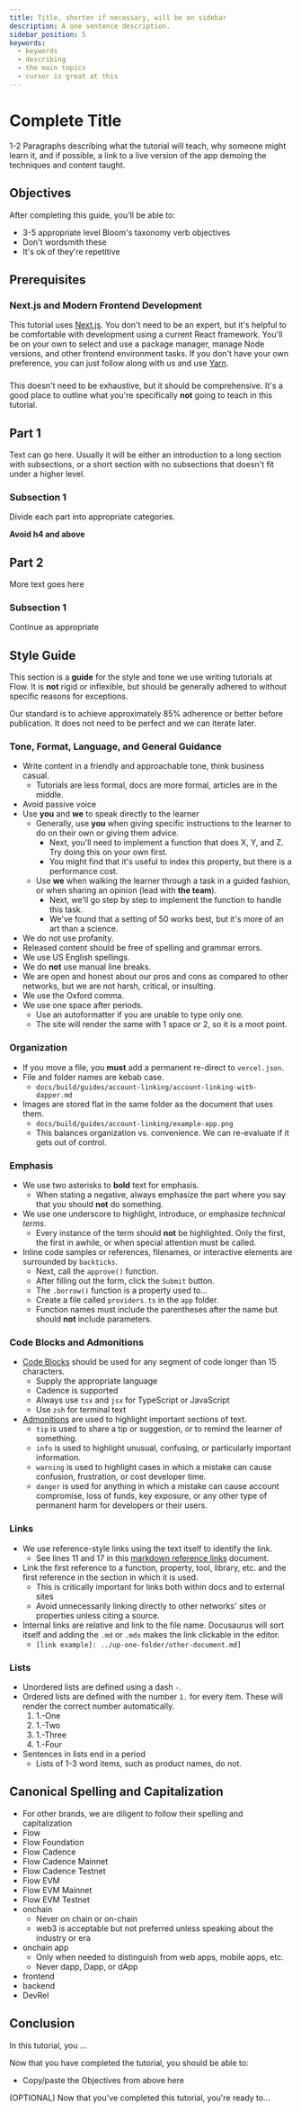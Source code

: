 ```yaml
---
title: Title, shorten if necessary, will be on sidebar
description: A one sentence description.
sidebar_position: 5
keywords:
  - keywords
  - describing
  - the main topics
  - cursor is great at this
---
```


# Complete Title

1-2 Paragraphs describing what the tutorial will teach, why someone might learn it, and if possible, a link to a live version of the app demoing the techniques and content taught.

## Objectives

After completing this guide, you'll be able to:

- 3-5 appropriate level Bloom's taxonomy verb objectives
- Don't wordsmith these
- It's ok of they're repetitive

## Prerequisites

### Next.js and Modern Frontend Development

This tutorial uses [Next.js]. You don't need to be an expert, but it's helpful to be comfortable with development using a current React framework. You'll be on your own to select and use a package manager, manage Node versions, and other frontend environment tasks. If you don't have your own preference, you can just follow along with us and use [Yarn].

### <Additional Prerequisites>

This doesn't need to be exhaustive, but it should be comprehensive. It's a good place to outline what you're specifically **not** going to teach in this tutorial.

## Part 1

Text can go here. Usually it will be either an introduction to a long section with subsections, or a short section with no subsections that doesn't fit under a higher level.

### Subsection 1

Divide each part into appropriate categories.

**Avoid h4 and above**

## Part 2

More text goes here

### Subsection 1

Continue as appropriate

## Style Guide

This section is a **guide** for the style and tone we use writing tutorials at Flow. It is **not** rigid or inflexible, but should be generally adhered to without specific reasons for exceptions.

Our standard is to achieve approximately 85% adherence or better before publication. It does not need to be perfect and we can iterate later.

### Tone, Format, Language, and General Guidance

- Write content in a friendly and approachable tone, think business casual.
  - Tutorials are less formal, docs are more formal, articles are in the middle.
- Avoid passive voice
- Use **you** and **we** to speak directly to the learner
  - Generally, use **you** when giving specific instructions to the learner to do on their own or giving them advice.
    - Next, you'll need to implement a function that does X, Y, and Z. Try doing this on your own first.
    - You might find that it's useful to index this property, but there is a performance cost.
  - Use **we** when walking the learner through a task in a guided fashion, or when sharing an opinion (lead with **the team**).
    - Next, we'll go step by step to implement the function to handle this task.
    - We've found that a setting of 50 works best, but it's more of an art than a science.
- We do not use profanity.
- Released content should be free of spelling and grammar errors.
- We use US English spellings.
- We do **not** use manual line breaks.
- We are open and honest about our pros and cons as compared to other networks, but we are not harsh, critical, or insulting.
- We use the Oxford comma.
- We use one space after periods.
  - Use an autoformatter if you are unable to type only one.
  - The site will render the same with 1 space or 2, so it is a moot point.

### Organization

- If you move a file, you **must** add a permanent re-direct to `vercel.json`.
- File and folder names are kebab case.
  - `docs/build/guides/account-linking/account-linking-with-dapper.md`
- Images are stored flat in the same folder as the document that uses them.
  - `docs/build/guides/account-linking/example-app.png`
  - This balances organization vs. convenience. We can re-evaluate if it gets out of control.

### Emphasis

- We use two asterisks to **bold** text for emphasis.
  - When stating a negative, always emphasize the part where you say that you should **not** do something.
- We use one underscore to highlight, introduce, or emphasize _technical terms_.
  - Every instance of the term should **not** be highlighted. Only the first, the first in awhile, or when special attention must be called.
- Inline code samples or references, filenames, or interactive elements are surrounded by `backticks`.
  - Next, call the `approve()` function.
  - After filling out the form, click the `Submit` button.
  - The `.borrow()` function is a property used to...
  - Create a file called `providers.ts` in the `app` folder.
  - Function names must include the parentheses after the name but should **not** include parameters.

### Code Blocks and Admonitions

- [Code Blocks] should be used for any segment of code longer than 15 characters.
  - Supply the appropriate language
  - Cadence is supported
  - Always use `tsx` and `jsx` for TypeScript or JavaScript
  - Use `zsh` for terminal text
- [Admonitions] are used to highlight important sections of text.
  - `tip` is used to share a tip or suggestion, or to remind the learner of something.
  - `info` is used to highlight unusual, confusing, or particularly important information.
  - `warning` is used to highlight cases in which a mistake can cause confusion, frustration, or cost developer time.
  - `danger` is used for anything in which a mistake can cause account compromise, loss of funds, key exposure, or any other type of permanent harm for developers or their users.

### Links

- We use reference-style links using the text itself to identify the link.
  - See lines 11 and 17 in this [markdown reference links] document.
- Link the first reference to a function, property, tool, library, etc. and the first reference in the section in which it is used.
  - This is critically important for links both within docs and to external sites
  - Avoid unnecessarily linking directly to other networks' sites or properties unless citing a source.
- Internal links are relative and link to the file name. Docusaurus will sort itself and adding the `.md` or `.mdx` makes the link clickable in the editor.
  - `[link example]: ../up-one-folder/other-document.md]`

### Lists

- Unordered lists are defined using a dash `-`.
- Ordered lists are defined with the number `1.` for every item. These will render the correct number automatically.
  1. 1.-One
  1. 1.-Two
  1. 1.-Three
  1. 1.-Four
- Sentences in lists end in a period
  - Lists of 1-3 word items, such as product names, do not.

## Canonical Spelling and Capitalization

- For other brands, we are diligent to follow their spelling and capitalization
- Flow
- Flow Foundation
- Flow Cadence
- Flow Cadence Mainnet
- Flow Cadence Testnet
- Flow EVM
- Flow EVM Mainnet
- Flow EVM Testnet
- onchain
  - Never on chain or on-chain
  - web3 is acceptable but not preferred unless speaking about the industry or era
- onchain app
  - Only when needed to distinguish from web apps, mobile apps, etc.
  - Never dapp, Dapp, or dApp
- frontend
- backend
- DevRel

## Conclusion

In this tutorial, you ...

Now that you have completed the tutorial, you should be able to:

- Copy/paste the Objectives from above here

(OPTIONAL) Now that you've completed this tutorial, you're ready to...

<!-- Reference-style links, will not render on page -->

[Cadence]: https://cadence-lang.org/docs
[Next.js]: https://nextjs.org/docs/app/getting-started/installation
[Yarn]: https://yarnpkg.com
[Code Blocks]: https://docusaurus.io/docs/markdown-features/code-blocks
[Admonitions]: https://docusaurus.io/docs/markdown-features/admonitions
[markdown reference links]: https://gist.github.com/emedinaa/28ed71b450243aba48accd634679f805
